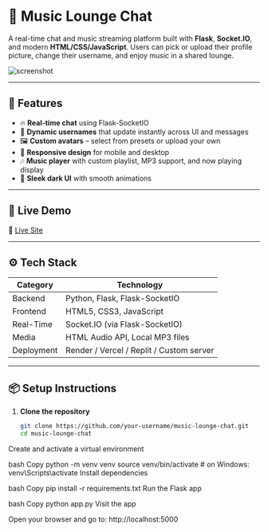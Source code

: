 # 🎵 Music Lounge Chat

A real-time chat and music streaming platform built with **Flask**, **Socket.IO**, and modern **HTML/CSS/JavaScript**. Users can pick or upload their profile picture, change their username, and enjoy music in a shared lounge.

![screenshot](https://your-screenshot-link.com) <!-- Optional screenshot -->

---

## 🌟 Features

- 🔥 **Real-time chat** using Flask-SocketIO
- 👤 **Dynamic usernames** that update instantly across UI and messages
- 🖼️ **Custom avatars** – select from presets or upload your own
- 📱 **Responsive design** for mobile and desktop
- 🎶 **Music player** with custom playlist, MP3 support, and now playing display
- 🎨 **Sleek dark UI** with smooth animations

---

## 🚀 Live Demo

🔗 [Live Site](https://your-deployment-url.com)

---

## ⚙️ Tech Stack

| Category    | Technology          |
|-------------|----------------------|
| Backend     | Python, Flask, Flask-SocketIO |
| Frontend    | HTML5, CSS3, JavaScript |
| Real-Time   | Socket.IO (via Flask-SocketIO) |
| Media       | HTML Audio API, Local MP3 files |
| Deployment  | Render / Vercel / Replit / Custom server |

---

## 📦 Setup Instructions

1. **Clone the repository**
   ```bash
   git clone https://github.com/your-username/music-lounge-chat.git
   cd music-lounge-chat
Create and activate a virtual environment

bash
Copy
python -m venv venv
source venv/bin/activate  # on Windows: venv\Scripts\activate
Install dependencies

bash
Copy
pip install -r requirements.txt
Run the Flask app

bash
Copy
python app.py
Visit the app

Open your browser and go to: http://localhost:5000
